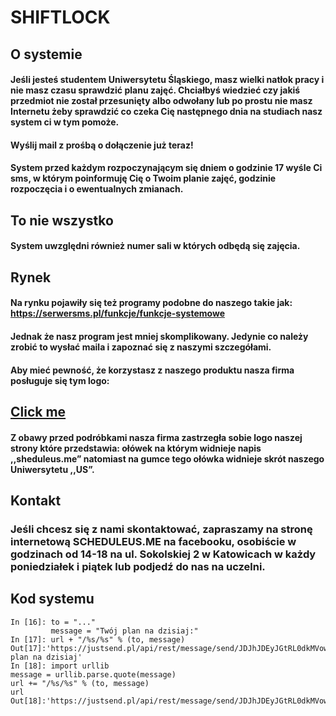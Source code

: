 # SHIFTLOCK

## O systemie

#### Jeśli jesteś studentem Uniwersytetu Śląskiego, masz wielki natłok pracy i nie masz czasu sprawdzić planu zajęć. Chciałbyś wiedzieć czy jakiś przedmiot nie został przesunięty albo odwołany lub po prostu nie masz Internetu żeby sprawdzić co czeka Cię następnego dnia na studiach nasz system ci w tym pomoże.

#### Wyślij mail z prośbą o dołączenie już teraz!

#### System  przed każdym rozpoczynającym się dniem o godzinie 17 wyśle Ci sms, w którym poinformuję Cię o Twoim planie zajęć, godzinie rozpoczęcia i o ewentualnych zmianach. 

## To nie wszystko
#### System uwzględni również numer sali w których odbędą się zajęcia.

## Rynek

#### Na rynku pojawiły się też programy podobne do naszego takie jak:  https://serwersms.pl/funkcje/funkcje-systemowe
#### Jednak że nasz program jest mniej skomplikowany. Jedynie co należy zrobić to wysłać maila i zapoznać się z naszymi szczegółami.

#### Aby mieć pewność, że korzystasz z naszego produktu nasza firma posługuje się tym logo:

## [Click me](https://drive.google.com/file/d/1dhihyDA8MSp9ByKUoQj2dUPQPQWZ-wFv/view?usp=sharing "Google's Homepage")

 #### Z obawy przed podróbkami nasza firma zastrzegła sobie logo naszej strony które przedstawia: ołówek na którym widnieje napis ,,sheduleus.me” natomiast na gumce tego ołówka widnieje skrót naszego Uniwersytetu ,,US”.


## Kontakt

### Jeśli chcesz się z nami skontaktować, zapraszamy na stronę internetową SCHEDULEUS.ME na facebooku, osobiście w godzinach od 14-18 na ul. Sokolskiej 2 w Katowicach w każdy poniedziałek i piątek lub podjedź do nas na uczelni.


## Kod systemu

``` Create to and message vars with your own values
In [16]: to = "..."
         message = "Twój plan na dzisiaj:"
In [17]: url + "/%s/%s" % (to, message)
Out[17]:'https://justsend.pl/api/rest/message/send/JDJhJDEyJGtRL0dkMVowbmdFakFQd2tvUWtNdWVwalJZWlNTaUM4SVozTXJkUWpLSzFGMGRkMC8wdm9p/48881345922/Twój plan na dzisiaj'
In [18]: import urllib
message = urllib.parse.quote(message)
url += "/%s/%s" % (to, message)
url
Out[18]:'https://justsend.pl/api/rest/message/send/JDJhJDEyJGtRL0dkMVowbmdFakFQd2tvUWtNdWVwalJZWlNTaUM4SVozTXJkUWpLSzFGMGRkMC8wdm9p/.../Twoj_plan%2C%20na_dzisiaj%21'
```







